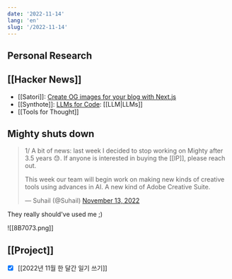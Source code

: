 ```yaml
---
date: '2022-11-14'
lang: 'en'
slug: '/2022-11-14'
---
```


## Personal Research

## [[Hacker News]]

- [[Satori]]: [Create OG images for your blog with Next.js](https://scastiel.dev/create-og-images-for-your-blog-with-nextjs)
- [[Synthote]]: [LLMs for Code](https://matt-rickard.ghost.io/llms-for-code/): [[LLM|LLMs]]
- [[Tools for Thought]]

## Mighty shuts down

> 1/ A bit of news: last week I decided to stop working on Mighty after 3.5 years 😓. If anyone is interested in buying the [[IP]], please reach out.
>
> This week our team will begin work on making new kinds of creative tools using advances in AI. A new kind of Adobe Creative Suite.
>
> — Suhail (@Suhail) [November 13, 2022](https://twitter.com/Suhail/status/1591813110230568963?ref_src=twsrc%5Etfw)

They really should've used me ;)

![[8B7073.png]]

## [[Project]]

- [x] [[2022년 11월 한 달간 일기 쓰기]]
